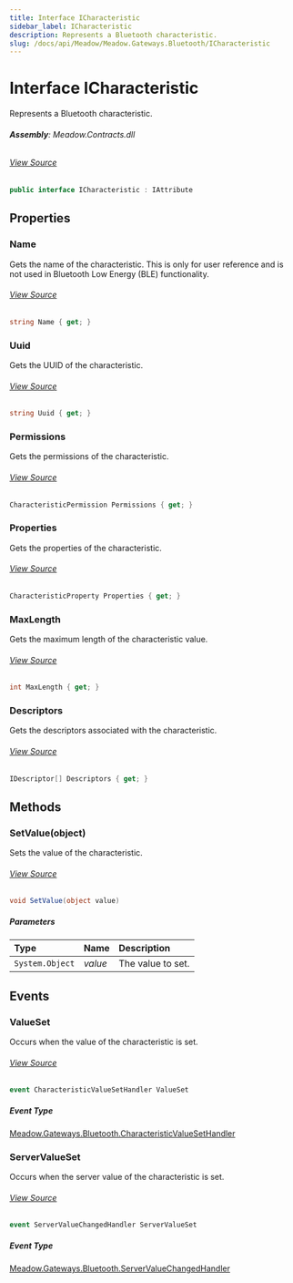 ```yaml
---
title: Interface ICharacteristic
sidebar_label: ICharacteristic
description: Represents a Bluetooth characteristic.
slug: /docs/api/Meadow/Meadow.Gateways.Bluetooth/ICharacteristic
---
```

# Interface ICharacteristic
Represents a Bluetooth characteristic.

###### **Assembly**: Meadow.Contracts.dll
###### [View Source](https://github.com/WildernessLabs/Meadow.Contracts.git/blob/develop/Source/Meadow.Contracts/Gateways/Bluetooth/ICharacteristic.cs#L47)
```csharp title="Declaration"
public interface ICharacteristic : IAttribute
```
## Properties
### Name
Gets the name of the characteristic. This is only for user reference and is not used in Bluetooth Low Energy (BLE) functionality.
###### [View Source](https://github.com/WildernessLabs/Meadow.Contracts.git/blob/develop/Source/Meadow.Contracts/Gateways/Bluetooth/ICharacteristic.cs#L68)
```csharp title="Declaration"
string Name { get; }
```
### Uuid
Gets the UUID of the characteristic.
###### [View Source](https://github.com/WildernessLabs/Meadow.Contracts.git/blob/develop/Source/Meadow.Contracts/Gateways/Bluetooth/ICharacteristic.cs#L73)
```csharp title="Declaration"
string Uuid { get; }
```
### Permissions
Gets the permissions of the characteristic.
###### [View Source](https://github.com/WildernessLabs/Meadow.Contracts.git/blob/develop/Source/Meadow.Contracts/Gateways/Bluetooth/ICharacteristic.cs#L78)
```csharp title="Declaration"
CharacteristicPermission Permissions { get; }
```
### Properties
Gets the properties of the characteristic.
###### [View Source](https://github.com/WildernessLabs/Meadow.Contracts.git/blob/develop/Source/Meadow.Contracts/Gateways/Bluetooth/ICharacteristic.cs#L83)
```csharp title="Declaration"
CharacteristicProperty Properties { get; }
```
### MaxLength
Gets the maximum length of the characteristic value.
###### [View Source](https://github.com/WildernessLabs/Meadow.Contracts.git/blob/develop/Source/Meadow.Contracts/Gateways/Bluetooth/ICharacteristic.cs#L88)
```csharp title="Declaration"
int MaxLength { get; }
```
### Descriptors
Gets the descriptors associated with the characteristic.
###### [View Source](https://github.com/WildernessLabs/Meadow.Contracts.git/blob/develop/Source/Meadow.Contracts/Gateways/Bluetooth/ICharacteristic.cs#L93)
```csharp title="Declaration"
IDescriptor[] Descriptors { get; }
```
## Methods
### SetValue(object)
Sets the value of the characteristic.
###### [View Source](https://github.com/WildernessLabs/Meadow.Contracts.git/blob/develop/Source/Meadow.Contracts/Gateways/Bluetooth/ICharacteristic.cs#L63)
```csharp title="Declaration"
void SetValue(object value)
```

##### Parameters

| Type | Name | Description |
|:--- |:--- |:--- |
| `System.Object` | *value* | The value to set. |

## Events
### ValueSet
Occurs when the value of the characteristic is set.
###### [View Source](https://github.com/WildernessLabs/Meadow.Contracts.git/blob/develop/Source/Meadow.Contracts/Gateways/Bluetooth/ICharacteristic.cs#L52)
```csharp title="Declaration"
event CharacteristicValueSetHandler ValueSet
```
##### Event Type
[Meadow.Gateways.Bluetooth.CharacteristicValueSetHandler](../Meadow.Gateways.Bluetooth/CharacteristicValueSetHandler)
### ServerValueSet
Occurs when the server value of the characteristic is set.
###### [View Source](https://github.com/WildernessLabs/Meadow.Contracts.git/blob/develop/Source/Meadow.Contracts/Gateways/Bluetooth/ICharacteristic.cs#L57)
```csharp title="Declaration"
event ServerValueChangedHandler ServerValueSet
```
##### Event Type
[Meadow.Gateways.Bluetooth.ServerValueChangedHandler](../Meadow.Gateways.Bluetooth/ServerValueChangedHandler)

